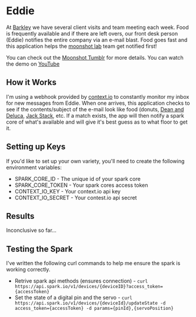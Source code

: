 # Eddie

At [Barkley](http://barkleyus.com) we have several client visits and team meeting each week. Food is frequently available and if there are left overs, our front desk person (Eddie) notifies the entire company via an e-mail blast. Food goes fast and this application helps the [moonshot lab](http://moonshot.barkleyus.com) team get notified first!

You can check out the [Moonshot Tumblr](http://moonshot.barkleyus.com/post/82907928202/vultures-rejoice-introducing-the-eddie-o-matic) for more details.
You can watch the demo on [YouTube](https://www.youtube.com/watch?v=iYBZxaMOou0)

## How it Works
I'm using a webhook provided by [context.io](http://context.io/) to constantly monitor my inbox for new messages from Eddie. When one arrives, this application checks to see if the contents/subject of the e-mail look like food (donuts, [Dean and Deluca](http://deandeluca.com/‎), [Jack Stack](http://.jackstackbbq.com), etc. If a match exists, the app will then notify a spark core of what's available and will give it's best guess as to what floor to get it.

## Setting up Keys
If you'd like to set up your own variety, you'll need to create the following environment variables:
* SPARK_CORE_ID - The unique id of your spark core
* SPARK_CORE_TOKEN - Your spark cores access token
* CONTEXT_IO_KEY - Your context.io api key
* CONTEXT_IO_SECRET - Your contest.io api secret

## Results
Inconclusive so far...

## Testing the Spark
I've written the following curl commands to help me ensure the spark is working correctly.

* Retrive spark api methods (ensures connection) - `curl https://api.spark.io/v1/devices/{deviceID}?access_token={accessToken}`
* Set the state of a digital pin and the servo - `curl https://api.spark.io/v1/devices/{deviceId}/updateState -d access_token={accessToken} -d params={pinId},{servoPosition}`
